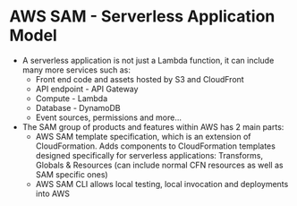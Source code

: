 # AWS SAM - Serverless Application Model

- A serverless application is not just a Lambda function, it can include many more services such as:
    - Front end code and assets hosted by S3 and CloudFront
    - API endpoint - API Gateway
    - Compute - Lambda
    - Database - DynamoDB
    - Event sources, permissions and more...
- The SAM group of products and features within AWS has 2 main parts:
    - AWS SAM template specification, which is an extension of CloudFormation. Adds components to CloudFormation templates designed specifically for serverless applications: Transforms, Globals & Resources (can include normal CFN resources as well as SAM specific ones)
    - AWS SAM CLI allows local testing, local invocation and deployments into AWS